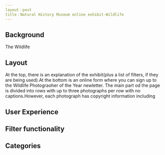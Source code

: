 ```yaml
---
layout：post
title：Natural History Museum online exhibit-Wildlife
---
```


## Background
The Wildlife 

## Layout
At the top, there is an explanation of the exhibit(plus a list of filters, if they are being used).At the bottom is an online form where you can sign up to the
Wildlife Photograoher of the Year newletter. The main part od the page is divided into rows with up to three photographs per row with no captions.However, each photograph
has copyright information including 



## User Experience





## Filter functionality





## Categories
